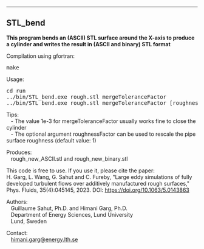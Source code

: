 ---------------------------------------------------------------------------------
STL_bend
---------------------------------------------------------------------------------

<b>This program bends an (ASCII) STL surface around the X-axis to produce a cylinder and writes the result in (ASCII and binary) STL format</b>

Compilation using gfortran:<br />
<pre>make</pre>

Usage:<br />
<pre>cd run
../bin/STL_bend.exe rough.stl mergeToleranceFactor
../bin/STL_bend.exe rough.stl mergeToleranceFactor [roughnessFactor]</pre>
   
Tips:<br />
&nbsp;&nbsp;&nbsp;- The value 1e-3 for mergeToleranceFactor usually works fine to close the cylinder<br /> 
&nbsp;&nbsp;&nbsp;- The optional argument roughnessFactor can be used to rescale the pipe surface roughness (default value: 1)

Produces:<br />
&nbsp;&nbsp;&nbsp;rough_new_ASCII.stl and rough_new_binary.stl

This code is free to use. If you use it, please cite the paper:<br />
H. Garg, L. Wang, G. Sahut and C. Fureby, "Large eddy simulations of fully developed turbulent flows over additively manufactured rough surfaces," Phys. Fluids, 35(4):045145, 2023. DOI: https://doi.org/10.1063/5.0143863

Authors:<br />
&nbsp;&nbsp;&nbsp;Guillaume Sahut, Ph.D. and Himani Garg, Ph.D.<br />
&nbsp;&nbsp;&nbsp;Department of Energy Sciences, Lund University<br />
&nbsp;&nbsp;&nbsp;Lund, Sweden

Contact:<br />
&nbsp;&nbsp;&nbsp;himani.garg@energy.lth.se
